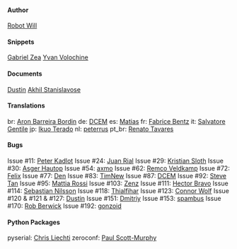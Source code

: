 #### Author
[Robot Will](https://github.com/Robot-Will)


#### Snippets
[Gabriel Zea](https://github.com/z3a)
[Yvan Volochine](https://github.com/gusano)


#### Documents
[Dustin](https://github.com/mannkind)
[Akhil Stanislavose](https://github.com/akhilstanislavose)


#### Translations
br: [Aron Barreira Bordin](https://github.com/aron-bordin)
de: [DCEM](https://github.com/DCEM)
es: [Matias](https://github.com/matiaslauriti)
fr: [Fabrice Bentz](https://github.com/fbentz)
it: [Salvatore Gentile](https://github.com/SalGnt)
jp: [Ikuo Terado](https://github.com/eqot)
nl: [peterrus](https://github.com/peterrus)
pt_br: [Renato Tavares](https://github.com/RenatoTavares)


#### Bugs
Issue #11: [Peter Kadlot](https://github.com/daralthus)
Issue #24: [Juan Rial](https://github.com/jrial)
Issue #29: [Kristian Sloth](https://github.com/Lauszus)
Issue #30: [Asger Hautop](https://github.com/Tyilo)
Issue #54: [axmo](https://github.com/axmo)
Issue #62: [Remco Veldkamp](https://github.com/remcoder)
Issue #72: [Felix](https://github.com/dharma-guardian)
Issue #77: [Den](https://github.com/den9)
Issue #83: [TimNew](https://github.com/timnew)
Issue #87: [DCEM](https://github.com/DCEM)
Issue #92: [Steve Tan](https://github.com/SteveTan86)
Issue #95: [Mattia Rossi](https://github.com/mattiarossi)
Issue #103: [Zenz](https://github.com/zenz)
Issue #111: [Hector Bravo](https://github.com/HectorBravo)
Issue #114: [Sebastian Nilsson](https://github.com/sebnil)
Issue #118: [Thialfihar](https://github.com/thialfihar)
Issue #123: [Connor Wolf](https://github.com/fake-name)
Issue #120 & #121 & #127: [Dustin](https://github.com/mannkind)
Issue #151: [Dmitriy](https://github.com/DimonSE)
Issue #153: [spambus](https://github.com/spambus)
Issue #170: [Rob Berwick](https://github.com/robberwick)
Issue #192: [gonzoid](https://github.com/gonzoid)


#### Python Packages
pyserial: [Chris Liechti](https://pypi.python.org/pypi/pyserial)
zeroconf: [Paul Scott-Murphy](https://github.com/paulsm/pyzeroconf)
